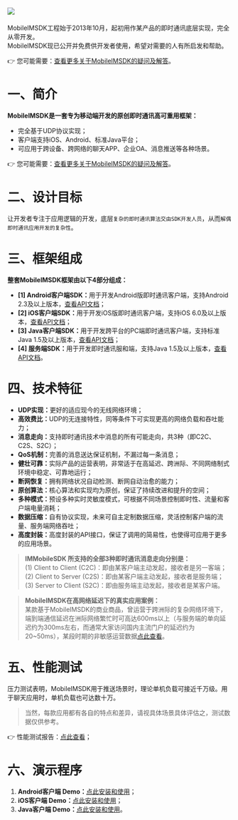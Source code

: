 # ![](https://raw.githubusercontent.com/JackJiang2011/MobileIMSDK/master/preview/more_screenshots/others/github_header_logo_h.png)
MobileIMSDK工程始于2013年10月，起初用作某产品的即时通讯底层实现，完全从零开发。<br>
MobileIMSDK现已公开并免费供开发者使用，希望对需要的人有所启发和帮助。

:point_right: 您可能需要：[查看更多关于MobileIMSDK的疑问及解答](http://openmob.net/forum.php?mod=viewthread&tid=60&extra=page%3D1)。

# 一、简介
<b>MobileIMSDK是一套专为移动端开发的原创即时通讯高可重用框架：</b> 
* 完全基于UDP协议实现；
* 客户端支持iOS、Android、标准Java平台；
* 可应用于跨设备、跨网络的聊天APP、企业OA、消息推送等各种场景。

:point_right: 您可能需要：[查看更多关于MobileIMSDK的疑问及解答](http://openmob.net/forum.php?mod=viewthread&tid=60&extra=page%3D1)。

# 二、设计目标
让开发者专注于应用逻辑的开发，底层<code>复杂的即时通讯算法交由SDK开发人员</code>，从而<code>解偶即时通讯应用开发的复杂性</code>。

# 三、框架组成
<b>整套MobileIMSDK框架由以下4部分组成：</b>
* <b>[1] Android客户端SDK：</b>用于开发Android版即时通讯客户端，支持Android 2.3及以上版本，[查看API文档](http://openmob.net/extend/docs/api/mobileimsdk/android/)；
* <b>[2] iOS客户端SDK：</b>用于开发iOS版即时通讯客户端，支持iOS 6.0及以上版本，[查看API文档](http://openmob.net/extend/docs/api/mobileimsdk/ios/)；
* <b>[3] Java客户端SDK：</b>用于开发跨平台的PC端即时通讯客户端，支持标准Java 1.5及以上版本，[查看API文档](http://openmob.net/extend/docs/api/mobileimsdk/java/)；
* <b>[4] 服务端SDK：</b>用于开发即时通讯服和端，支持Java 1.5及以上版本，[查看API文档](http://openmob.net/extend/docs/api/mobileimsdk/server/)。

# 四、技术特征
* <b>UDP实现：</b>更好的适应现今的无线网络环境；
* <b>高效费比：</b>UDP的无连接特性，同等条件下可实现更高的网络负载和吞吐能力；
* <b>消息走向：</b>支持即时通讯技术中消息的所有可能走向，共3种（即C2C、C2S、S2C）；
* <b>QoS机制：</b>完善的消息送达保证机制，不漏过每一条消息；
* <b>健壮可靠：</b>实际产品的运营表明，非常适于在高延迟、跨洲际、不同网络制式环境中稳定、可靠地运行；
* <b>断网恢复：</b>拥有网络状况自动检测、断网自动治愈的能力；
* <b>原创算法：</b>核心算法和实现均为原创，保证了持续改进和提升的空间；
* <b>多种模式：</b>预设多种实时灵敏度模式，可根据不同场景控制即时性、流量和客户端电量消耗；
* <b>数据压缩：</b>自有协议实现，未来可自主定制数据压缩，灵活控制客户端的流量、服务端网络吞吐；
* <b>高度封装：</b>高度封装的API接口，保证了调用的简易性，也使得可应用于更多的应用场景。

> <b>IMMobileSDK 所支持的全部3种即时通讯消息走向分别是：</b><br>
  (1) Client to Client (C2C)：即由某客户端主动发起，接收者是另一客端；<br>
  (2) Client to Server (C2S)：即由某客户端主动发起，接收者是服务端；<br>
  (3) Server to Client (S2C)：即由服务端主动发起，接收者是某客户端。

> <b>MobileIMSDK在高网络延迟下的真实应用案例：</b><br>
某款基于MobileIMSDK的商业商品，曾运营于跨洲际的复杂网络环境下，端到端通信延迟在洲际网络繁忙时可高达600ms以上（与服务端的单向延迟约为300ms左右，而通常大家访问国内主流门户的延迟约为20~50ms），某段时期的非敏感运营数据[点此查看](http://openmob.net/forum.php?mod=viewthread&tid=21&page=1&extra=#pid35)。

# 五、性能测试
压力测试表明，MobileIMSDK用于推送场景时，理论单机负载可接近千万级。用于聊天应用时，单机负载也可达数十万。

> 当然，每款应用都有各自的特点和差异，请视具体场景具体评估之，测试数据仅供参考。

:point_right: 性能测试报告：[点此查看](http://openmob.net/forum.php?mod=viewthread&tid=57)；

# 六、演示程序
1. <b>Android客户端 Demo：</b>[点此安装和使用](http://openmob.net/forum.php?mod=viewthread&tid=55&extra=page%3D1)；
2. <b>iOS客户端 Demo：</b>[点此安装和使用](http://openmob.net/forum.php?mod=viewthread&tid=54&extra=page%3D1)；
3. <b>Java客户端 Demo：</b>[点此安装和使用](http://openmob.net/forum.php?mod=viewthread&tid=56&extra=page%3D1)。
